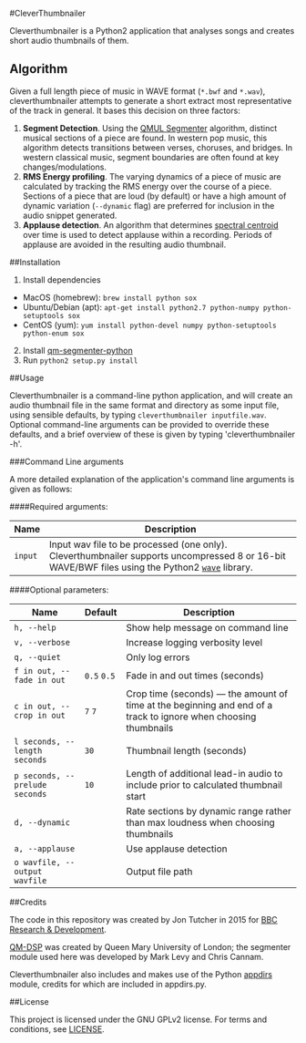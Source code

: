 #CleverThumbnailer

Cleverthumbnailer is a Python2 application that analyses songs and creates short audio thumbnails of them.

## Algorithm

Given a full length piece of music in WAVE format (`*.bwf` and `*.wav`), cleverthumbnailer attempts to generate a short extract most representative of the track in general. It bases this decision on three factors:

1. **Segment Detection**. Using the [QMUL Segmenter](http://dx.doi.org/10.1109/TASL.2007.910781) algorithm, distinct musical sections of a piece are found. In western pop music, this algorithm detects transitions between verses, choruses, and bridges. In western classical music, segment boundaries are often found at key changes/modulations.
2. **RMS Energy profiling**. The varying dynamics of a piece of music are
calculated by tracking the RMS energy over the course of a piece. Sections of a piece that are loud (by default) or have a high amount of dynamic variation (`--dynamic` flag) are preferred for inclusion in the audio snippet generated.
3. **Applause detection**. An algorithm that determines [spectral centroid](https://dx.doi.org/10.1121%2F1.381843) over time is used to detect applause within a recording. Periods of applause are avoided in the resulting audio thumbnail. 

##Installation

1. Install dependencies
  * MacOS (homebrew): `brew install python sox`
  * Ubuntu/Debian (apt): `apt-get install python2.7 python-numpy python-setuptools sox`
  * CentOS (yum): `yum install python-devel numpy python-setuptools python-enum sox`
2. Install [qm-segmenter-python](https://github.com/bbc/qm-segmenter-python)
3. Run `python2 setup.py install`

##Usage

Cleverthumbnailer is a command-line python application, and will create an audio thumbnail file in the same format and directory as some input file, using sensible defaults, by typing `cleverthumbnailer inputfile.wav`. Optional command-line arguments can be provided to override these defaults, and a brief overview of these is given by typing 'cleverthumbnailer -h'.

###Command Line arguments

A more detailed explanation of the application's command line arguments is given as follows:

####Required arguments:

Name    | Description
----    | -----------
`input` | Input wav file to be processed (one only). Cleverthumbnailer supports uncompressed 8 or 16-bit WAVE/BWF files using the Python2 [`wave`](https://docs.python.org/2/library/wave.html) library. |

####Optional parameters:

Name    | Default | Description
----    | ------- | -----------
`h, --help` || Show help message on command line
`v, --verbose` || Increase logging verbosity level
`q, --quiet` || Only log errors
`f in out, --fade in out` | `0.5` `0.5` | Fade in and out times (seconds)
`c in out, --crop in out` | `7` `7` | Crop time (seconds) — the amount of time at the beginning and end of a track to ignore when choosing thumbnails
`l seconds, --length seconds` | `30` | Thumbnail length (seconds)
`p seconds, --prelude seconds` | `10` | Length of additional lead-in audio to include prior to calculated thumbnail start
`d, --dynamic` || Rate sections by dynamic range rather than max loudness when choosing thumbnails
`a, --applause` || Use applause detection
`o wavfile, --output wavfile` || Output file path

##Credits

The code in this repository was created by Jon Tutcher in 2015 for [BBC Research & Development](http://www.bbc.co.uk/rd).

[QM-DSP](https://code.soundsoftware.ac.uk/projects/qm-dsp) was created by Queen Mary University of London; the segmenter module used here was developed by Mark Levy and Chris Cannam.

Cleverthumbnailer also includes and makes use of the Python [appdirs](https://github.com/ActiveState/appdirs) module, credits for which are included in appdirs.py. 

##License

This project is licensed under the GNU GPLv2 license. For terms and conditions, see [LICENSE](LICENSE).
